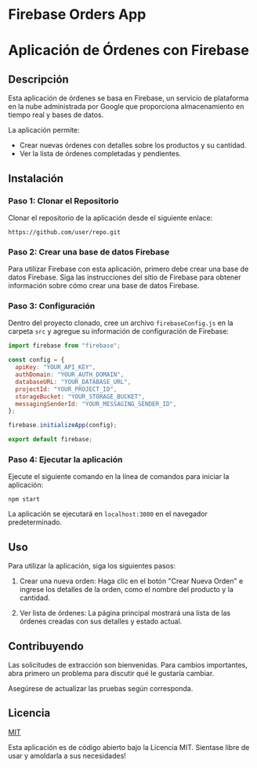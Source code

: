 # Firebase Orders App

# Aplicación de Órdenes con Firebase

## Descripción

Esta aplicación de órdenes se basa en Firebase, un servicio de plataforma en la nube administrada por Google que proporciona almacenamiento en tiempo real y bases de datos.

La aplicación permite:

- Crear nuevas órdenes con detalles sobre los productos y su cantidad.
- Ver la lista de órdenes completadas y pendientes.

## Instalación

### Paso 1: Clonar el Repositorio

Clonar el repositorio de la aplicación desde el siguiente enlace:

```
https://github.com/user/repo.git
```

### Paso 2: Crear una base de datos Firebase

Para utilizar Firebase con esta aplicación, primero debe crear una base de datos Firebase. Siga las instrucciones del sitio de Firebase para obtener información sobre cómo crear una base de datos Firebase.

### Paso 3: Configuración

Dentro del proyecto clonado, cree un archivo `firebaseConfig.js` en la carpeta `src` y agregue su información de configuración de Firebase:

```javascript
import firebase from "firebase";

const config = {
  apiKey: "YOUR_API_KEY",
  authDomain: "YOUR_AUTH_DOMAIN",
  databaseURL: "YOUR_DATABASE_URL",
  projectId: "YOUR_PROJECT_ID",
  storageBucket: "YOUR_STORAGE_BUCKET",
  messagingSenderId: "YOUR_MESSAGING_SENDER_ID",
};

firebase.initializeApp(config);

export default firebase;
```

### Paso 4: Ejecutar la aplicación

Ejecute el siguiente comando en la línea de comandos para iniciar la aplicación:

```
npm start
```

La aplicación se ejecutará en `localhost:3000` en el navegador predeterminado.

## Uso

Para utilizar la aplicación, siga los siguientes pasos:

1. Crear una nueva orden: Haga clic en el botón "Crear Nueva Orden" e ingrese los detalles de la orden, como el nombre del producto y la cantidad.

2. Ver lista de órdenes: La página principal mostrará una lista de las órdenes creadas con sus detalles y estado actual.

## Contribuyendo

Las solicitudes de extracción son bienvenidas. Para cambios importantes, abra primero un problema para discutir qué le gustaría cambiar.

Asegúrese de actualizar las pruebas según corresponda.

## Licencia

[MIT](https://choosealicense.com/licenses/mit/)

Esta aplicación es de código abierto bajo la Licencia MIT. Sientase libre de usar y amoldarla a sus necesidades!
